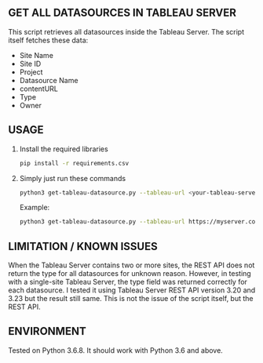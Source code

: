 ## GET ALL DATASOURCES IN TABLEAU SERVER

This script retrieves all datasources inside the Tableau Server. The script itself fetches these data:
- Site Name
- Site ID
- Project
- Datasource Name
- contentURL
- Type
- Owner


## USAGE

1. Install the required libraries

    ```bash
    pip install -r requirements.csv
    ```

2. Simply just run these commands

    ```bash
    python3 get-tableau-datasource.py --tableau-url <your-tableau-server-url> --output <output-name> [--pages <number]
    ```
    
    Example:

    ```bash
    python3 get-tableau-datasource.py --tableau-url https://myserver.com --output datasources-list.csv
    ```

## LIMITATION / KNOWN ISSUES

When the Tableau Server contains two or more sites, the REST API does not return the type for all datasources for unknown reason. However, in testing with a single-site Tableau Server, the type field was returned correctly for each datasource. I tested it using Tableau Server REST API version 3.20 and 3.23 but the result still same. This is not the issue of the script itself, but the REST API.

## ENVIRONMENT

Tested on Python 3.6.8. It should work with Python 3.6 and above.
